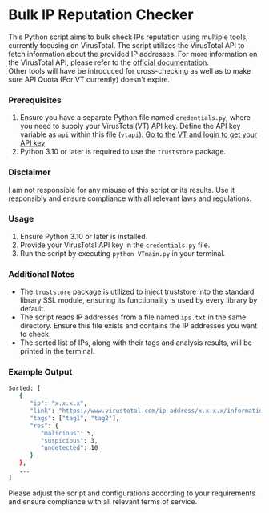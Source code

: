 # Bulk IP Reputation Checker

This Python script aims to bulk check IPs reputation using multiple tools, currently focusing on VirusTotal. 
The script utilizes the VirusTotal API to fetch information about the provided IP addresses. 
For more information on the VirusTotal API, please refer to the 
[official documentation](https://docs.virustotal.com/reference/overview).  
Other tools will have be introduced for cross-checking as well as to make sure API Quota (For VT currently) doesn't expire.

### Prerequisites

1. Ensure you have a separate Python file named `credentials.py`, where you need to supply your VirusTotal(VT) API key. Define the API key variable as `api` within this file (`vtapi`).
[Go to the VT and login to get your API key](https://www.virustotal.com/gui/my-apikey)  
2. Python 3.10 or later is required to use the `truststore` package.

### Disclaimer

I am not responsible for any misuse of this script or its results. Use it responsibly and ensure compliance with all relevant laws and regulations.

### Usage

1. Ensure Python 3.10 or later is installed.
2. Provide your VirusTotal API key in the `credentials.py` file.
3. Run the script by executing `python VTmain.py` in your terminal.

### Additional Notes

- The `truststore` package is utilized to inject truststore into the standard library SSL module, ensuring its functionality is used by every library by default. 
- The script reads IP addresses from a file named `ips.txt` in the same directory. Ensure this file exists and contains the IP addresses you want to check.
- The sorted list of IPs, along with their tags and analysis results, will be printed in the terminal.

### Example Output

```bash
Sorted: [
   {
      "ip": "x.x.x.x",
      "link": "https://www.virustotal.com/ip-address/x.x.x.x/information/",
      "tags": ["tag1", "tag2"],
      "res": {
         "malicious": 5,
         "suspicious": 3,
         "undetected": 10
      }
   },
   ...
]
```
Please adjust the script and configurations according to your requirements and ensure compliance with all relevant terms of service.